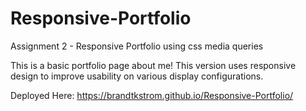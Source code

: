 # Responsive-Portfolio

Assignment 2 - Responsive Portfolio using css media queries

This is a basic portfolio page about me! This version uses responsive design to improve usability on various display configurations.

Deployed Here:
https://brandtkstrom.github.io/Responsive-Portfolio/
